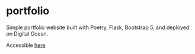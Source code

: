 # portfolio

Simple portfolio website built with Poetry, Flask, Bootstrap 5, and deployed on Digital Ocean.

Accessible [here](iamsteve.dev)
